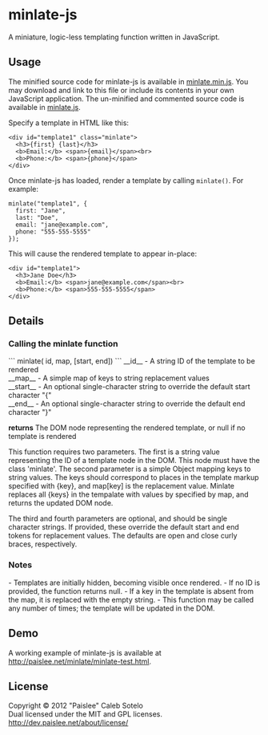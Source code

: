 minlate-js
===

A miniature, logic-less templating function written in JavaScript.

Usage
---
The minified source code for minlate-js is available in [minlate.min.js](https://github.com/paislee/minlate-js/blob/master/minlate.min.js).
You may download and link to this file or include its contents in your own JavaScript application.
The un-minified and commented source code is available in [minlate.js](https://github.com/paislee/minlate-js/blob/master/minlate.js).

Specify a template in HTML like this:
```
<div id="template1" class="minlate">
  <h3>{first} {last}</h3>
  <b>Email:</b> <span>{email}</span><br>
  <b>Phone:</b> <span>{phone}</span>
</div>
```
Once minlate-js has loaded, render a template by calling `minlate()`. For example:
```
minlate("template1", {
  first: "Jane",
  last: "Doe",
  email: "jane@example.com",
  phone: "555-555-5555"
});
```
This will cause the rendered template to appear in-place:
```
<div id="template1">
  <h3>Jane Doe</h3>
  <b>Email:</b> <span>jane@example.com</span><br>
  <b>Phone:</b> <span>555-555-5555</span>
</div>
```
Details
---
<h3>Calling the minlate function</h3>
```
minlate( id, map, [start, end])
```
__id__ - A string ID of the template to be rendered<br>
__map__ - A simple map of keys to string replacement values<br>
__start__ - An optional single-character string to override the default start character "{"<br>
__end__ - An optional single-character string to override the default end character "}"

__returns__ The DOM node representing the rendered template, or null if no template is rendered

This function requires two parameters. The first is a string value
representing the ID of a template node in the DOM. This node must have the
class 'minlate'. The second parameter is a simple Object mapping keys to
string values. The keys should correspond to places in the template markup
specified with {key}, and map[key] is the replacement value. Minlate
replaces all {keys} in the tempalate with values by specified by map, and
returns the updated DOM node.

The third and fourth parameters are optional, and should be single character
strings. If provided, these override the default start and end tokens for
replacement values. The defaults are open and close curly braces,
respectively.

<h3>Notes</h3>
- Templates are initially hidden, becoming visible once rendered.
- If no ID is provided, the function returns null.
- If a key in the template is absent from the map, it is replaced with the empty string.
- This function may be called any number of times; the template will be updated in the DOM.

Demo
---
A working example of minlate-js is available at http://paislee.net/minlate/minlate-test.html.

License
--- 
Copyright &copy; 2012 "Paislee" Caleb Sotelo<br>
Dual licensed under the MIT and GPL licenses.<br>
http://dev.paislee.net/about/license/
